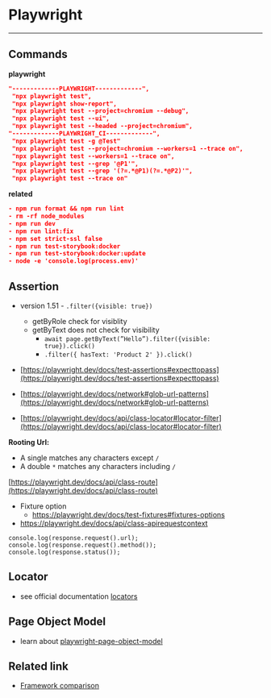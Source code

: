 # Playwright

---


## Commands
**playwright**

```json
"-------------PLAYWRIGHT-------------",
 "npx playwright test",
 "npx playwright show-report",
 "npx playwright test --project=chromium --debug",
 "npx playwright test --ui",
 "npx playwright test --headed --project=chromium",
"-------------PLAYWRIGHT_CI-------------",
 "npx playwright test -g @Test"
 "npx playwright test --project=chromium --workers=1 --trace on",
 "npx playwright test --workers=1 --trace on",
 "npx playwright test --grep '@P1'",
 "npx playwright test --grep '(?=.*@P1)(?=.*@P2)'",
 "npx playwright test --trace on"
```
**related**
``` json
- npm run format && npm run lint
- rm -rf node_modules
- npm run dev
- npm run lint:fix
- npm set strict-ssl false
- npm run test-storybook:docker
- npm run test-storybook:docker:update
- node -e 'console.log(process.env)'
```
## Assertion

- version 1.51 - `.filter({visible: true})`
  - getByRole check for visiblity
  - getByText does not check for visibility
    - `await page.getByText(”Hello”).filter({visible: true}).click()`
    - `.filter({ hasText: 'Product 2' }).click()`
- [https://playwright.dev/docs/test-assertions#expecttopass](https://playwright.dev/docs/test-assertions#expecttopass)

- [https://playwright.dev/docs/network#glob-url-patterns](https://playwright.dev/docs/network#glob-url-patterns)
- [https://playwright.dev/docs/api/class-locator#locator-filter](https://playwright.dev/docs/api/class-locator#locator-filter)

**Rooting Url:**

- A single matches any characters except `/`
- A double `*` matches any characters including `/`

[https://playwright.dev/docs/api/class-route](https://playwright.dev/docs/api/class-route)

- Fixture option
  - https://playwright.dev/docs/test-fixtures#fixtures-options
- https://playwright.dev/docs/api/class-apirequestcontext

```tsx
console.log(response.request().url);
console.log(response.request().method());
console.log(response.status());
```
## Locator

- see official documentation [locators](https://playwright.dev/docs/locators)

## Page Object Model

- learn about [playwright-page-object-model](https://www.lambdatest.com/learning-hub/playwright-page-object-model)

## Related link
- [Framework comparison](https://www.checklyhq.com/blog/cypress-vs-selenium-vs-playwright-vs-puppeteer-speed-comparison/)